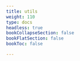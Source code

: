 ```yaml
---
title: utils
weight: 110
type: docs
headless: true
bookCollapseSection: false
bookFlatSection: false
bookToc: false

---
```

